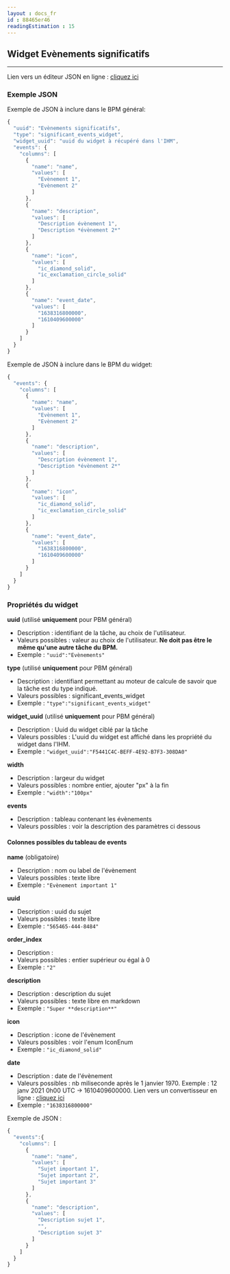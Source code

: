 ```yaml
---
layout : docs_fr
id : 88465er46
readingEstimation : 15
---
```


## Widget Evènements significatifs
------------------------

Lien vers un éditeur JSON en ligne : [cliquez ici](https://jsoneditoronline.org) 

### Exemple JSON

Exemple de JSON à inclure dans le BPM général:

```javascript
{
  "uuid": "Evènements significatifs",
  "type": "significant_events_widget",
  "widget_uuid": "uuid du widget à récupéré dans l'IHM",
  "events": {
    "columns": [
      {
        "name": "name",
        "values": [
          "Evènement 1",
          "Evènement 2"
        ]
      },
      {
        "name": "description",
        "values": [
          "Description évènement 1",
          "Description *évènement 2*"
        ]
      },
      {
        "name": "icon",
        "values": [
          "ic_diamond_solid",
          "ic_exclamation_circle_solid"
        ]
      },
      {
        "name": "event_date",
        "values": [
          "1638316800000",
          "1610409600000"
        ]
      }
    ]
  }
}
```

Exemple de JSON à inclure dans le BPM du widget:

```javascript
{
  "events": {
    "columns": [
      {
        "name": "name",
        "values": [
          "Evènement 1",
          "Evènement 2"
        ]
      },
      {
        "name": "description",
        "values": [
          "Description évènement 1",
          "Description *évènement 2*"
        ]
      },
      {
        "name": "icon",
        "values": [
          "ic_diamond_solid",
          "ic_exclamation_circle_solid"
        ]
      },
      {
        "name": "event_date",
        "values": [
          "1638316800000",
          "1610409600000"
        ]
      }
    ]
  }
}
```

### Propriétés du widget

**uuid** (utilisé **uniquement** pour PBM général) 
* Description : identifiant de la tâche, au choix de l'utilisateur.
* Valeurs possibles : valeur au choix de l'utilisateur. **Ne doit pas être le même qu'une autre tâche du BPM.**
* Exemple : ```"uuid":"Evènements"```

**type** (utilisé **uniquement** pour PBM général) 
* Description : identifiant permettant au moteur de calcule de savoir que la tâche est du type indiqué.
* Valeurs possibles : significant_events_widget 
* Exemple : ```"type":"significant_events_widget"```

**widget_uuid** (utilisé **uniquement** pour PBM général) 
* Description : Uuid du widget ciblé par la tâche
* Valeurs possibles : L'uuid du widget est affiché dans les propriété du widget dans l'IHM. 
* Exemple : ```"widget_uuid":"F5441C4C-BEFF-4E92-B7F3-308DA0"```


**width**  
* Description : largeur du widget
* Valeurs possibles : nombre entier, ajouter "px" à la fin 
* Exemple : ```"width":"100px"```

**events**  
* Description : tableau contenant les évènements
* Valeurs possibles : voir la description des paramètres ci dessous

#### Colonnes possibles du tableau de **events**

**name**  (obligatoire)
* Description : nom ou label de l'évènement
* Valeurs possibles : texte libre
* Exemple : ```"Evènement important 1"```

**uuid**  
* Description : uuid du sujet
* Valeurs possibles : texte libre
* Exemple : ```"565465-444-8484"```

**order_index**
* Description :
* Valeurs possibles : entier supérieur ou égal à 0
* Exemple : ```"2"```

**description**
* Description : description du sujet
* Valeurs possibles : texte libre en markdown
* Exemple : ```"Super **description**"```

**icon**
* Description : icone de l'évènement
* Valeurs possibles : voir l'enum IconEnum
* Exemple : ```"ic_diamond_solid"```

**date**
* Description : date de l'évènement
* Valeurs possibles : nb miliseconde après le 1 janvier 1970. Exemple : 12 janv 2021 0h00 UTC -> 1610409600000. Lien vers un convertisseur en ligne : [cliquez ici](https://www.fileformat.info/tip/java/date2millis.htm) 
* Exemple : ```"1638316800000"```

Exemple de JSON :

```javascript
{
  "events":{
    "columns": [
      {
        "name": "name",
        "values": [
          "Sujet important 1",
          "Sujet important 2",
          "Sujet important 3"
        ]
      },
      {
        "name": "description",
        "values": [
          "Description sujet 1",
          "",
          "Description sujet 3"
        ]
      }
    ]
  } 
}
```



